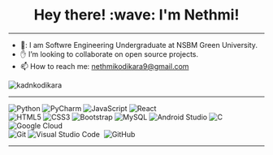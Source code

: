 <h1 align=center>Hey there!  :wave: I'm Nethmi!</h1>
<hr>

-  👧: I am Softwre Engineering Undergraduate at NSBM Green University. 
-  :raised_hand: I’m looking to collaborate on open source projects.
- 📫 How to reach me: nethmikodikara9@gmail.com
<p align="left"> <img src="https://komarev.com/ghpvc/?username=kadnkodikara&color=brightgreen" alt="kadnkodikara" /> </p>
<hr>

![Python](https://img.shields.io/badge/-Python-8fcfd1?style=flat-square&logo=Python)
![PyCharm](https://img.shields.io/badge/-PyCharm-green?style=flat-square&logo=pycharm)
![JavaScript](https://img.shields.io/badge/-JavaScript-black?style=flat-square&logo=javascript)
![React](https://img.shields.io/badge/-React-black?style=flat-square&logo=react)<br>
![HTML5](https://img.shields.io/badge/-HTML5-E34F26?style=flat-square&logo=html5&logoColor=white)
![CSS3](https://img.shields.io/badge/-CSS3-1572B6?style=flat-square&logo=css3)
![Bootstrap](https://img.shields.io/badge/-Bootstrap-563D7C?style=flat-square&logo=bootstrap)
![MySQL](https://img.shields.io/badge/-MySQL-black?style=flat-square&logo=mysql)
![Android Studio](https://img.shields.io/badge/-Android%20Studio-green?style=flat-square&logo=android-studio)
![C](https://img.shields.io/badge/-C-05122A?style=flat&logo=C&logoColor=A8B9CC)&nbsp;
![Google Cloud](https://img.shields.io/badge/Google%20Cloud-black?style=flat-square&logo=google-cloud)<br>
![Git](https://img.shields.io/badge/-Git-black?style=flat-square&logo=git)
![Visual Studio Code](https://img.shields.io/badge/-Visual%20Studio%20Code-05122A?style=flat&logo=visual-studio-code&logoColor=007ACC)&nbsp;
![GitHub](https://img.shields.io/badge/-GitHub-05122A?style=flat&logo=github)&nbsp;

<!--![Illustrator](https://img.shields.io/badge/-Illustrator-05122A?style=flat&logo=adobe-illustrator)&nbsp; -->

<!-- ![Flutter](https://img.shields.io/badge/-Flutter-02569B?style=flat-square&logo=flutter)
<!-- ![Firebase](https://img.shields.io/badge/Firebase-007ACC?style=flat-square&logo=firebase) -->
<!-- ![Amazon AWS](https://img.shields.io/badge/Amazon%20AWS-232F3E?style=flat-square&logo=amazon-aws)  --> 
<!-- ![MongoDB](https://img.shields.io/badge/-MongoDB-black?style=flat-square&logo=mongodb)  -->
<!-- ![Docker](https://img.shields.io/badge/-Docker-black?style=flat-square&logo=docker) -->
<hr>

<!--![Nethmi's github stats](https://github-readme-stats.vercel.app/api?username=kadnkodikara&layout=compact&langs_count=8&theme=light)-->
<!--![Top Langs](https://github-readme-stats.vercel.app/api/top-langs/?username=kadnkodikara&layout=compact&langs_count=8&theme=light)
<hr>



<!--
**kadnkodikara/kadnkodikara** is a ✨ _special_ ✨ repository because its `README.md` (this file) appears on your GitHub profile.

Here are some ideas to get you started:

- 🔭 I’m currently working on ...
- 🌱 I’m currently learning ...
- 👯 I’m looking to collaborate on ...
- 🤔 I’m looking for help with ...
- 💬 Ask me about ...
- 📫 How to reach me: ...
- 😄 Pronouns: ...
- ⚡ Fun fact: ...
-->
